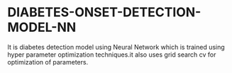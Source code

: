 # DIABETES-ONSET-DETECTION-MODEL-NN
 It is diabetes detection model using Neural Network which is trained using hyper parameter optimization techniques.it also uses grid search cv for optimization of parameters.
